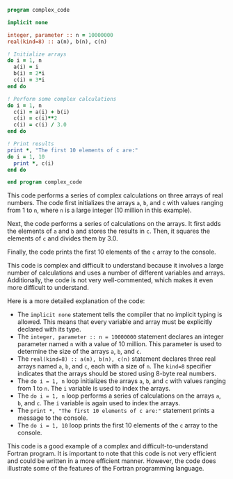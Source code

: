 ```fortran
program complex_code

implicit none

integer, parameter :: n = 10000000
real(kind=8) :: a(n), b(n), c(n)

! Initialize arrays
do i = 1, n
  a(i) = i
  b(i) = 2*i
  c(i) = 3*i
end do

! Perform some complex calculations
do i = 1, n
  c(i) = a(i) + b(i)
  c(i) = c(i)**2
  c(i) = c(i) / 3.0
end do

! Print results
print *, "The first 10 elements of c are:"
do i = 1, 10
  print *, c(i)
end do

end program complex_code
```

This code performs a series of complex calculations on three arrays of real numbers. The code first initializes the arrays `a`, `b`, and `c` with values ranging from 1 to `n`, where `n` is a large integer (10 million in this example).

Next, the code performs a series of calculations on the arrays. It first adds the elements of `a` and `b` and stores the results in `c`. Then, it squares the elements of `c` and divides them by 3.0.

Finally, the code prints the first 10 elements of the `c` array to the console.

This code is complex and difficult to understand because it involves a large number of calculations and uses a number of different variables and arrays. Additionally, the code is not very well-commented, which makes it even more difficult to understand.

Here is a more detailed explanation of the code:

* The `implicit none` statement tells the compiler that no implicit typing is allowed. This means that every variable and array must be explicitly declared with its type.
* The `integer, parameter :: n = 10000000` statement declares an integer parameter named `n` with a value of 10 million. This parameter is used to determine the size of the arrays `a`, `b`, and `c`.
* The `real(kind=8) :: a(n), b(n), c(n)` statement declares three real arrays named `a`, `b`, and `c`, each with a size of `n`. The `kind=8` specifier indicates that the arrays should be stored using 8-byte real numbers.
* The `do i = 1, n` loop initializes the arrays `a`, `b`, and `c` with values ranging from 1 to `n`. The `i` variable is used to index the arrays.
* The `do i = 1, n` loop performs a series of calculations on the arrays `a`, `b`, and `c`. The `i` variable is again used to index the arrays.
* The `print *, "The first 10 elements of c are:"` statement prints a message to the console.
* The `do i = 1, 10` loop prints the first 10 elements of the `c` array to the console.

This code is a good example of a complex and difficult-to-understand Fortran program. It is important to note that this code is not very efficient and could be written in a more efficient manner. However, the code does illustrate some of the features of the Fortran programming language.